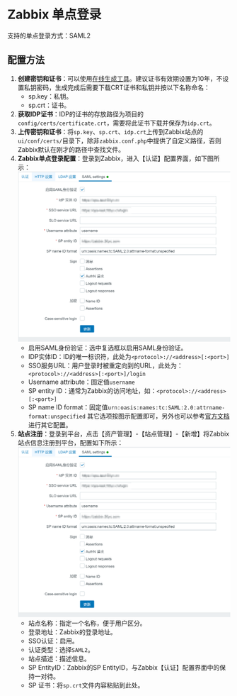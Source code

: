 # Zabbix 单点登录
支持的单点登录方式：SAML2
## 配置方法
1. **创建密钥和证书**：可以使用[在线生成工具](https://www.qvdv.net/tools/qvdv-csrpfx.html "在线生成工具")。建议证书有效期设置为10年，不设置私钥密码，生成完成后需要下载CRT证书和私钥并按以下名称命名：
   * sp.key：私钥。
   * sp.crt：证书。
2. **获取IDP证书**：IDP的证书的存放路径为项目的`config/certs/certificate.crt`，需要将此证书下载并保存为`idp.crt`。
3. **上传密钥和证书**：将`sp.key`、`sp.crt`、`idp.crt`上传到Zabbix站点的`ui/conf/certs/`目录下，除非`zabbix.conf.php`中提供了自定义路径，否则Zabbix默认在刚才的路径中查找文件。
4. **Zabbix单点登录配置**：登录到Zabbix，进入【认证】配置界面，如下图所示：
![img.png](img/zabbix-config.jpg)
   * 启用SAML身份验证：选中复选框以启用SAML身份验证。
   * IDP实体ID：ID的唯一标识符，此处为`<protocol>://<address>[:<port>]`
   * SSO服务URL：用户登录时被重定向到的URL，此处为：`<protocol>://<address>[:<port>]/login`
   * Username attribute：固定值`username`
   * SP entity ID：通常为Zabbix的访问地址，如：`<protocol>://<address>[:<port>]`
   * SP name ID format：固定值`urn:oasis:names:tc:SAML:2.0:attrname-format:unspecified`
其它选项按图示配置即可，另外也可以参考[官方文档](https://www.zabbix.com/documentation/6.0/zh/manual/web_interface/frontend_sections/administration/authentication#advanced-settings "官方文档")进行其它配置。
5. **站点注册**：登录到平台，点击【资产管理】-【站点管理】-【新增】将Zabbix站点信息注册到平台，配置如下所示：
![img.png](img/zabbix-config.jpg)
   * 站点名称：指定一个名称，便于用户区分。
   * 登录地址：Zabbix的登录地址。
   * SSO认证：启用。
   * 认证类型：选择`SAML2`。
   * 站点描述：描述信息。
   * SP EntityID：Zabbix的SP EntityID，与Zabbix【认证】配置界面中的保持一对待。
   * SP 证书：将`sp.crt`文件内容粘贴到此处。
